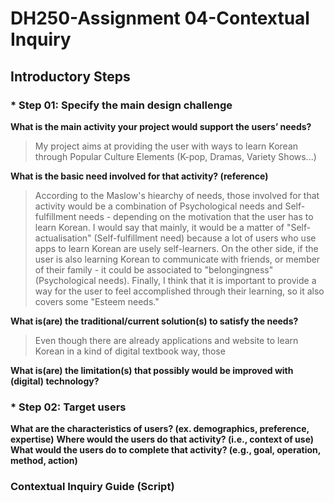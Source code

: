 # DH250-Assignment 04-Contextual Inquiry

## Introductory Steps
### * Step 01: Specify the main design challenge 
**What is the main activity your project would support the users’ needs?**
> My project aims at providing the user with ways to learn Korean through Popular Culture Elements (K-pop, Dramas, Variety Shows...)

**What is the basic need involved for that activity? (reference)**
> According to the Maslow's hiearchy of needs, those involved for that activity would be a combination of Psychological needs and Self-fulfillment needs - depending on the motivation that the user has to learn Korean. I would say that mainly, it would be a matter of "Self-actualisation" (Self-fulfillment need) because a lot of users who use apps to learn Korean are usely self-learners. On the other side, if the user is also learning Korean to communicate with friends, or member of their family - it could be associated to "belongingness" (Psychological needs). Finally, I think that it is important to provide a way for the user to feel accomplished through their learning, so it also covers some "Esteem needs." 

**What is(are) the traditional/current solution(s) to satisfy the needs?**
> Even though there are already applications and website to learn Korean in a kind of digital textbook way, those 

**What is(are) the limitation(s) that possibly would be improved with (digital) technology?**

### * Step 02: Target users 
**What are the characteristics of users? (ex. demographics, preference, expertise)**
**Where would the users do that activity? (i.e., context of use)**
**What would the users do to complete that activity? (e.g., goal, operation, method, action)**



### Contextual Inquiry Guide (Script)
 
